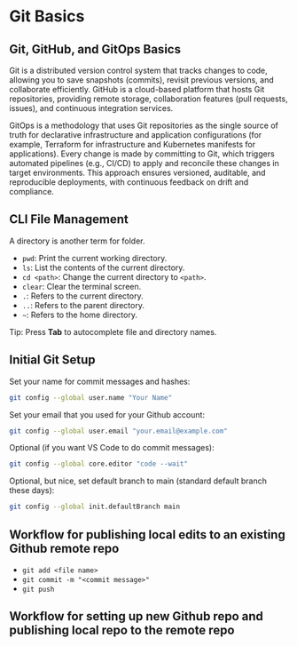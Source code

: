 # Git Basics

## Git, GitHub, and GitOps Basics

Git is a distributed version control system that tracks changes to code, allowing you to save snapshots (commits), revisit previous versions, and collaborate efficiently. GitHub is a cloud-based platform that hosts Git repositories, providing remote storage, collaboration features (pull requests, issues), and continuous integration services.

GitOps is a methodology that uses Git repositories as the single source of truth for declarative infrastructure and application configurations (for example, Terraform for infrastructure and Kubernetes manifests for applications). Every change is made by committing to Git, which triggers automated pipelines (e.g., CI/CD) to apply and reconcile these changes in target environments. This approach ensures versioned, auditable, and reproducible deployments, with continuous feedback on drift and compliance.

## CLI File Management

A directory is another term for folder. 

- `pwd`: Print the current working directory.
- `ls`: List the contents of the current directory.
- `cd <path>`: Change the current directory to `<path>`.
- `clear`: Clear the terminal screen.
- `.`: Refers to the current directory.
- `..`: Refers to the parent directory.
- `~`: Refers to the home directory.

Tip: Press **Tab** to autocomplete file and directory names.

## Initial Git Setup

Set your name for commit messages and hashes:

```bash
git config --global user.name "Your Name"
```

Set your email that you used for your Github account:
```bash
git config --global user.email "your.email@example.com"
```

Optional (if you want VS Code to do commit messages): 
```bash
git config --global core.editor "code --wait"
```

Optional, but nice, set default branch to main (standard default branch these days):
```bash
git config --global init.defaultBranch main
```

## Workflow for publishing local edits to an existing Github remote repo
- ```git add <file name>```
- ```git commit -m "<commit message>"```
- ```git push```

## Workflow for setting up new Github repo and publishing local repo to the remote repo




